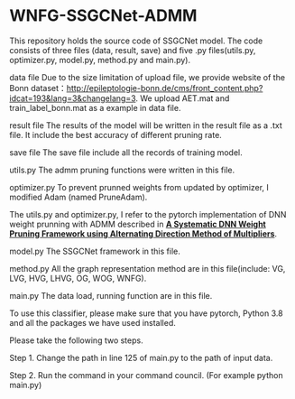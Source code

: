 # WNFG-SSGCNet-ADMM
This repository holds the source code of SSGCNet model. The code consists of three files (data, result, save) and five .py files(utils.py, optimizer.py, model.py, method.py and main.py).

data file
Due to the size limitation of upload file, we provide website of the Bonn dataset：http://epileptologie-bonn.de/cms/front_content.php?idcat=193&lang=3&changelang=3. We upload AET.mat and train_label_bonn.mat as a example in data file.

result file
The results of the model will be written in the result file as a .txt file. It include the best accuracy of different pruning rate.

save file
The save file include all the records of training model.

utils.py
The admm pruning functions were written in this file.

optimizer.py
To prevent prunned weights from updated by optimizer, I modified Adam (named PruneAdam).

The utils.py and optimizer.py, I refer to the pytorch implementation of DNN weight prunning with ADMM described in [**A Systematic DNN Weight Pruning Framework using Alternating Direction Method of Multipliers**](https://arxiv.org/abs/1804.03294).

model.py
The SSGCNet framework in this file.

method.py
All the graph representation method are in this file(include: VG, LVG, HVG, LHVG, OG, WOG, WNFG).

main.py
The data load, running function are in this file. 

To use this classifier, please make sure that you have pytorch, Python 3.8 and all the packages we have used installed.

Please take the following two steps.

Step 1. Change the path in line 125 of main.py to the path of input data.

Step 2. Run the command in your command council. (For example python main.py)

